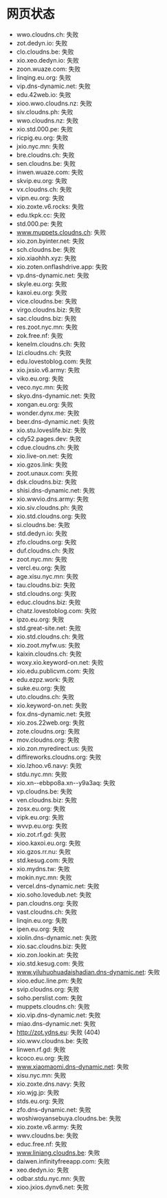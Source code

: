 # 网页状态
- wwo.cloudns.ch: 失败
- zot.dedyn.io: 失败
- clo.cloudns.be: 失败
- xio.xeo.dedyn.io: 失败
- zoon.wuaze.com: 失败
- linqing.eu.org: 失败
- vip.dns-dynamic.net: 失败
- edu.42web.io: 失败
- xioo.wwo.cloudns.nz: 失败
- siv.cloudns.ph: 失败
- wwo.cloudns.nz: 失败
- xio.std.000.pe: 失败
- ricpig.eu.org: 失败
- jxio.nyc.mn: 失败
- bre.cloudns.ch: 失败
- sen.cloudns.be: 失败
- inwen.wuaze.com: 失败
- skvip.eu.org: 失败
- vx.cloudns.ch: 失败
- vipn.eu.org: 失败
- xio.zoxte.v6.rocks: 失败
- edu.tkpk.cc: 失败
- std.000.pe: 失败
- www.muppets.cloudns.ch: 失败
- xio.zon.byinter.net: 失败
- sch.cloudns.be: 失败
- xio.xiaohhh.xyz: 失败
- xio.zoten.onflashdrive.app: 失败
- vp.dns-dynamic.net: 失败
- skyle.eu.org: 失败
- kaxoi.eu.org: 失败
- vice.cloudns.be: 失败
- virgo.cloudns.biz: 失败
- sac.cloudns.biz: 失败
- res.zoot.nyc.mn: 失败
- zok.free.nf: 失败
- kenelm.cloudns.ch: 失败
- lzi.cloudns.ch: 失败
- edu.lovestoblog.com: 失败
- xio.jxsio.v6.army: 失败
- viko.eu.org: 失败
- veco.nyc.mn: 失败
- skyo.dns-dynamic.net: 失败
- xongan.eu.org: 失败
- wonder.dynx.me: 失败
- beer.dns-dynamic.net: 失败
- xio.stu.loveslife.biz: 失败
- cdy52.pages.dev: 失败
- cdue.cloudns.ch: 失败
- xio.live-on.net: 失败
- xio.gzos.link: 失败
- zoot.unaux.com: 失败
- dsk.cloudns.biz: 失败
- shisi.dns-dynamic.net: 失败
- xio.wwvio.dns.army: 失败
- xio.siv.cloudns.ph: 失败
- xio.std.cloudns.org: 失败
- si.cloudns.be: 失败
- std.dedyn.io: 失败
- zfo.cloudns.org: 失败
- duf.cloudns.ch: 失败
- zoot.nyc.mn: 失败
- vercl.eu.org: 失败
- age.xisu.nyc.mn: 失败
- tau.cloudns.biz: 失败
- std.cloudns.org: 失败
- educ.cloudns.biz: 失败
- chatz.lovestoblog.com: 失败
- ipzo.eu.org: 失败
- std.great-site.net: 失败
- xio.std.cloudns.ch: 失败
- xio.zoot.myfw.us: 失败
- kaixin.cloudns.ch: 失败
- woxy.xio.keyword-on.net: 失败
- xio.edu.publicvm.com: 失败
- edu.ezpz.work: 失败
- suke.eu.org: 失败
- uto.cloudns.ch: 失败
- xio.keyword-on.net: 失败
- fox.dns-dynamic.net: 失败
- xio.zos.22web.org: 失败
- zote.cloudns.org: 失败
- mov.cloudns.org: 失败
- xio.zon.myredirect.us: 失败
- diffireworks.cloudns.org: 失败
- xio.lzhoo.v6.navy: 失败
- stdu.nyc.mn: 失败
- xio.xn--ebbpo8a.xn--y9a3aq: 失败
- vp.cloudns.be: 失败
- ven.cloudns.biz: 失败
- zosx.eu.org: 失败
- vipk.eu.org: 失败
- wvvp.eu.org: 失败
- xio.zot.rf.gd: 失败
- xioo.kaxoi.eu.org: 失败
- xio.gzos.rr.nu: 失败
- std.kesug.com: 失败
- xio.mydns.tw: 失败
- mokin.nyc.mn: 失败
- vercel.dns-dynamic.net: 失败
- xio.soho.lovedub.net: 失败
- pan.cloudns.org: 失败
- vast.cloudns.ch: 失败
- linqin.eu.org: 失败
- ipen.eu.org: 失败
- xiolin.dns-dynamic.net: 失败
- xio.sac.cloudns.biz: 失败
- xio.zon.lookin.at: 失败
- xio.std.kesug.com: 失败
- www.yiluhuohuadaishadian.dns-dynamic.net: 失败
- xioo.educ.line.pm: 失败
- svip.cloudns.org: 失败
- soho.perslist.com: 失败
- muppets.cloudns.ch: 失败
- xio.vip.dns-dynamic.net: 失败
- miao.dns-dynamic.net: 失败
- http://zot.ydns.eu: 失败 (404)
- xio.wwv.cloudns.be: 失败
- linwen.rf.gd: 失败
- kcoco.eu.org: 失败
- www.xiaomaomi.dns-dynamic.net: 失败
- xisu.nyc.mn: 失败
- xio.zoxte.dns.navy: 失败
- xio.wjg.jp: 失败
- stds.eu.org: 失败
- zfo.dns-dynamic.net: 失败
- woshiwoyansebuya.cloudns.be: 失败
- xio.zoxte.v6.army: 失败
- wwv.cloudns.be: 失败
- educ.free.nf: 失败
- www.liniang.cloudns.be: 失败
- daiwen.infinityfreeapp.com: 失败
- xeo.dedyn.io: 失败
- odbar.stdu.nyc.mn: 失败
- xioo.jxios.dynv6.net: 失败
